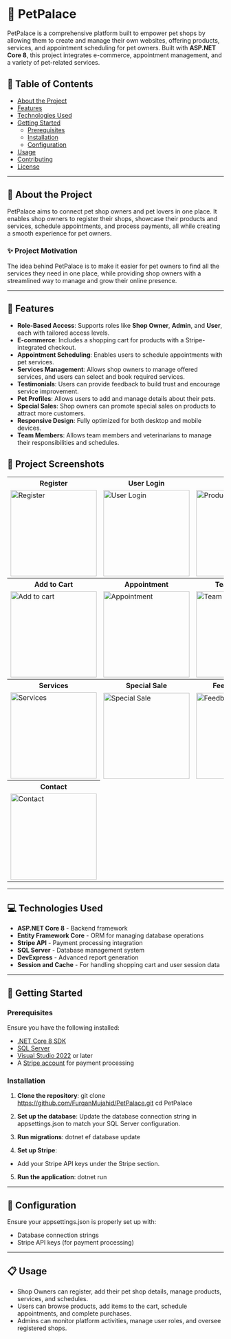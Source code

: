 # 🐾 PetPalace

PetPalace is a comprehensive platform built to empower pet shops by allowing them to create and manage their own websites, offering products, services, and appointment scheduling for pet owners. Built with **ASP.NET Core 8**, this project integrates e-commerce, appointment management, and a variety of pet-related services.

## 📑 Table of Contents

- [About the Project](#about-the-project)
- [Features](#features)
- [Technologies Used](#technologies-used)
- [Getting Started](#getting-started)
  - [Prerequisites](#prerequisites)
  - [Installation](#installation)
  - [Configuration](#configuration)
- [Usage](#usage)
- [Contributing](#contributing)
- [License](#license)

---

## 📖 About the Project

PetPalace aims to connect pet shop owners and pet lovers in one place. It enables shop owners to register their shops, showcase their products and services, schedule appointments, and process payments, all while creating a smooth experience for pet owners.

### ✨ Project Motivation

The idea behind PetPalace is to make it easier for pet owners to find all the services they need in one place, while providing shop owners with a streamlined way to manage and grow their online presence.

---

## 🌟 Features

- **Role-Based Access**: Supports roles like **Shop Owner**, **Admin**, and **User**, each with tailored access levels.
- **E-commerce**: Includes a shopping cart for products with a Stripe-integrated checkout.
- **Appointment Scheduling**: Enables users to schedule appointments with pet services.
- **Services Management**: Allows shop owners to manage offered services, and users can select and book required services.
- **Testimonials**: Users can provide feedback to build trust and encourage service improvement.
- **Pet Profiles**: Allows users to add and manage details about their pets.
- **Special Sales**: Shop owners can promote special sales on products to attract more customers.
- **Responsive Design**: Fully optimized for both desktop and mobile devices.
- **Team Members**: Allows team members and veterinarians to manage their responsibilities and schedules.

## 📸 Project Screenshots

<table>
  <tr>
    <th>Register</th>
    <th>User Login</th>
    <th>Product</th>
  </tr>
  <tr>
    <td><img src="https://github.com/user-attachments/assets/d65ed01c-058f-4471-80a5-5810bd7a9771" alt="Register" width="200"></td>
    <td><img src="https://github.com/user-attachments/assets/4b2bdaf4-1880-4dba-b1f9-b959b7c7cd4f" alt="User Login" width="200"></td>
    <td><img src="https://github.com/user-attachments/assets/b26fae4a-7f78-4d47-870c-7a617b8fad56" alt="Product" width="200"></td>
  </tr>
  <tr>
    <th>Add to Cart</th>
    <th>Appointment</th>
    <th>Team Member</th>
  </tr>
  <tr>
    <td><img src="https://github.com/user-attachments/assets/0a1ed02b-08a4-481a-92ce-b58922cd22b5" alt="Add to cart" width="200"></td>
    <td><img src="https://github.com/user-attachments/assets/04c93f35-5a9f-4798-9e7b-18f390ff7efe" alt="Appointment" width="200"></td>
    <td><img src="https://github.com/user-attachments/assets/f6137eba-9651-4adc-ba91-8a8d4b8e5cf7" alt="Team Member" width="200"></td>
  </tr>
  <tr>
    <th>Services</th>
    <th>Special Sale</th>
    <th>Feedback Index</th>
  </tr>
  <tr>
    <td><img src="https://github.com/user-attachments/assets/b301d8bd-3e79-415f-8133-c1f817d4fa5b" alt="Services" width="200"></td>
    <td><img src="https://github.com/user-attachments/assets/2e475f87-626a-4c3c-8d64-8a6eb249cd8d" alt="Special Sale" width="200"></td>
    <td><img src="https://github.com/user-attachments/assets/94699306-ea5d-4807-9841-040289edea57" alt="Feedback index" width="200"></td>
  </tr>
  <tr>
    <th>Contact</th>
  </tr>
  <tr>
    <td><img src="https://github.com/user-attachments/assets/10c9e3ba-e20d-4365-b8a8-5c017e4e6405" alt="Contact" width="200"></td>
  </tr>
</table>




---

## 💻 Technologies Used

- **ASP.NET Core 8** - Backend framework
- **Entity Framework Core** - ORM for managing database operations
- **Stripe API** - Payment processing integration
- **SQL Server** - Database management system
- **DevExpress** - Advanced report generation
- **Session and Cache** - For handling shopping cart and user session data

---

## 🚀 Getting Started

### Prerequisites

Ensure you have the following installed:
- [.NET Core 8 SDK](https://dotnet.microsoft.com/download/dotnet/8.0)
- [SQL Server](https://www.microsoft.com/en-us/sql-server)
- [Visual Studio 2022](https://visualstudio.microsoft.com/) or later
- A [Stripe account](https://stripe.com/) for payment processing

### Installation

1. **Clone the repository**:
   git clone https://github.com/FurqanMujahid/PetPalace.git
   cd PetPalace

2. **Set up the database**:
Update the database connection string in appsettings.json to match your SQL Server configuration.

3. **Run migrations**:
dotnet ef database update

4. **Set up Stripe**:

  - Add your Stripe API keys under the Stripe section.

5. **Run the application**:
dotnet run
---
## 🔧 Configuration
Ensure your appsettings.json is properly set up with:
- Database connection strings
- Stripe API keys (for payment processing)
---
## 📋 Usage
- Shop Owners can register, add their pet shop details, manage products, services, and schedules.
- Users can browse products, add items to the cart, schedule appointments, and complete purchases.
- Admins can monitor platform activities, manage user roles, and oversee registered shops.

